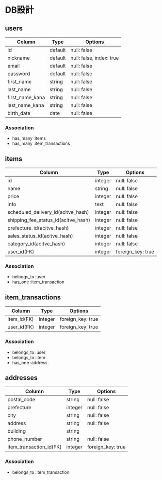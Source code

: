 # DB設計

## users
| Column | Type | Options |
|--------|------|---------|
| id | default | null: false |
| nickname | default | null: false, index: true |
| email | default | null: false |
| password | default | null: false |
| first_name | string | null: false |
| last_name | string | null: false |
| first_name_kana | string | null: false |
| last_name_kana | string | null: false |
| birth_date | date | null: false |

### Association
* has_many :items
* has_many :item_transactions


## items
| Column | Type | Options |
|--------|------|---------|
| id | integer | null: false |
| name | string | null: false |
| price | integer | null: false |
| info | text | null: false |
| scheduled_delivery_id(acitve_hash)  | integer    | null: false       |
| shipping_fee_status_id(acitve_hash) | integer    | null: false       |
| prefecture_id(acitve_hash)          | integer    | null: false       |
| sales_status_id(acitve_hash)        | integer    | null: false       |
| category_id(acitve_hash)            | integer    | null: false       |
| user_id(FK) | integer | foreign_key: true |

### Association
* belongs_to :user
* has_one :item_transaction


## item_transactions
| Column | Type | Options |
|--------|------|---------|
| item_id(FK) | integer | foreign_key: true |
| user_id(FK) | integer | foreign_key: true |

### Association
* belongs_to :user
* belongs_to :item
* has_one :address


## addresses
| Column       | Type    | Options           |
|--------------|---------|-------------------|
| postal_code  | string  | null: false       |
| prefecture   | integer | null: false       |
| city         | string  | null: false       |
| address      | string  | null: false       |
| building     | string  |                   |
| phone_number | string  | null: false       |
| item_transaction_id(FK)  | integer | foreign_key: true |

### Association
* belongs_to :item_transaction